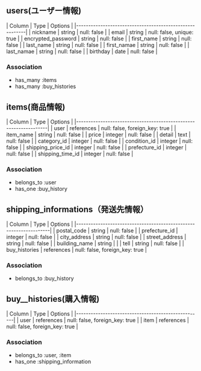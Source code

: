 ## users(ユーザー情報)
|        Column      |  Type  |          Options          |
|---------------------------------------------------------|
|      nickname      | string |        null: false        |
|        email       | string | null: false, unique: true |
| encrypted_password | string |        null: false        |
|    first_name      | string |        null: false        |
|    last_name       | string |        null: false        |
|    first_namae     | string |        null: false        |
|    last_namae      | string |        null: false        |
|      birthday      |  date  |        null: false        |

### Association
- has_many :items
- has_many :buy_histories



## items(商品情報)
|      Column       |    Type     |            Options             |
|------------------------------------------------------------------|
|       user        | references  | null: false, foreign_key: true |
|    item_name      |   string    |           null: false          |
|      price        |   integer   |           null: false          |
|     detail        |    text     |           null: false          |
|   category_id     |   integer   |           null: false          |
|   condition_id    |   integer   |           null: false          |
| shipping_price_id |   integer   |           null: false          |
| prefecture_id     |   integer   |           null: false          |
| shipping_time_id  |   integer   |           null: false          |

### Association
- belongs_to :user
- has_one :buy_history




## shipping_informations（発送先情報）
|      Column        |    Type     |   Options                      |
|-------------------------------------------------------------------|
|   postal_code      |   string    | null: false                    |
|   prefecture_id    |   integer   | null: false                    |
|   city_address     |   string    | null: false                    |
|  street_address    |   string    | null: false                    |
|  building_name     |   string    |                                |
|       tell         |   string    | null: false                    |
|  buy_histories     | references  | null: false, foreign_key: true |

### Association
- belongs_to :buy_history




## buy__histories(購入情報)
|   Column |  Type  |           Options              |
|----------------------------------------------------|
| user | references | null: false, foreign_key: true |
| item | references | null: false, foreign_key: true |



### Association
- belongs_to :user, :item
- has_one :shipping_information